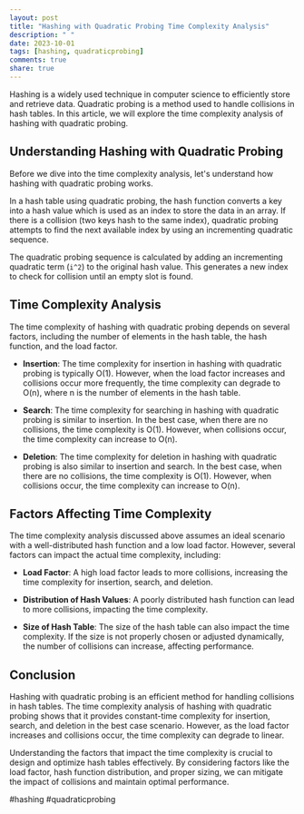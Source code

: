 ```yaml
---
layout: post
title: "Hashing with Quadratic Probing Time Complexity Analysis"
description: " "
date: 2023-10-01
tags: [hashing, quadraticprobing]
comments: true
share: true
---
```


Hashing is a widely used technique in computer science to efficiently store and retrieve data. Quadratic probing is a method used to handle collisions in hash tables. In this article, we will explore the time complexity analysis of hashing with quadratic probing.

## Understanding Hashing with Quadratic Probing

Before we dive into the time complexity analysis, let's understand how hashing with quadratic probing works.

In a hash table using quadratic probing, the hash function converts a key into a hash value which is used as an index to store the data in an array. If there is a collision (two keys hash to the same index), quadratic probing attempts to find the next available index by using an incrementing quadratic sequence.

The quadratic probing sequence is calculated by adding an incrementing quadratic term (`i^2`) to the original hash value. This generates a new index to check for collision until an empty slot is found.

## Time Complexity Analysis

The time complexity of hashing with quadratic probing depends on several factors, including the number of elements in the hash table, the hash function, and the load factor.

- **Insertion**: The time complexity for insertion in hashing with quadratic probing is typically O(1). However, when the load factor increases and collisions occur more frequently, the time complexity can degrade to O(n), where n is the number of elements in the hash table.

- **Search**: The time complexity for searching in hashing with quadratic probing is similar to insertion. In the best case, when there are no collisions, the time complexity is O(1). However, when collisions occur, the time complexity can increase to O(n).

- **Deletion**: The time complexity for deletion in hashing with quadratic probing is also similar to insertion and search. In the best case, when there are no collisions, the time complexity is O(1). However, when collisions occur, the time complexity can increase to O(n).

## Factors Affecting Time Complexity

The time complexity analysis discussed above assumes an ideal scenario with a well-distributed hash function and a low load factor. However, several factors can impact the actual time complexity, including:

- **Load Factor**: A high load factor leads to more collisions, increasing the time complexity for insertion, search, and deletion.

- **Distribution of Hash Values**: A poorly distributed hash function can lead to more collisions, impacting the time complexity.

- **Size of Hash Table**: The size of the hash table can also impact the time complexity. If the size is not properly chosen or adjusted dynamically, the number of collisions can increase, affecting performance.

## Conclusion

Hashing with quadratic probing is an efficient method for handling collisions in hash tables. The time complexity analysis of hashing with quadratic probing shows that it provides constant-time complexity for insertion, search, and deletion in the best case scenario. However, as the load factor increases and collisions occur, the time complexity can degrade to linear.

Understanding the factors that impact the time complexity is crucial to design and optimize hash tables effectively. By considering factors like the load factor, hash function distribution, and proper sizing, we can mitigate the impact of collisions and maintain optimal performance.

#hashing #quadraticprobing
